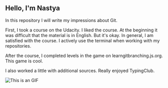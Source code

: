 ## Hello, I'm Nastya

In this repository I will write my impressions about Git.

First, I took a course on the Udacity. I liked the course.
At the beginning it was difficult that the material is in English. But it's okay.
In general, I am satisfied with the course. I actively use the terminal when working with my repositories.

After the course, I completed levels in the game on learngitbranching.js.org. This game is cool.

I also worked a little with additional sources. Really enjoyed TypingClub.

![This is an GIF](https://tenor.com/view/mission-complete-spongebob-done-gif-11766934)
